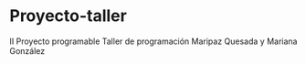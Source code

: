 # Proyecto-taller
II Proyecto programable Taller de programación Maripaz Quesada y Mariana González
